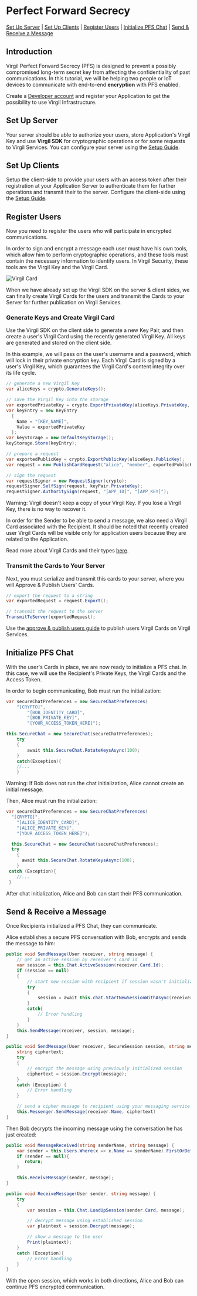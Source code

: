 # Perfect Forward Secrecy

[Set Up Server](#head1) | [Set Up Clients](#head2) | [Register Users](#head3) | [Initialize PFS Chat](#head4) | [Send & Receive a Message](#head5)

## Introduction
Virgil Perfect Forward Secrecy (PFS) is designed to prevent a possibly compromised long-term secret key from affecting the confidentiality of past communications. In this tutorial, we will be helping two people or IoT devices to communicate with end-to-end **encryption** with PFS enabled.

Create a [Developer account](https://developer.virgilsecurity.com/account/signup) and register your Application to get the possibility to use Virgil Infrastructure.

## <a name="head1"></a> Set Up Server
Your server should be able to authorize your users, store Application's Virgil Key and use **Virgil SDK** for cryptographic operations or for some requests to Virgil Services. You can configure your server using the [Setup Guide](https://github.com/VirgilSecurity/virgil-sdk-net/blob/v4/documentation/guides/configuration/server.md).


## <a name="head2"></a> Set Up Clients
Setup the client-side to provide your users with an access token after their registration at your Application Server to authenticate them for further operations and transmit their <Term title="Virgil Cards" index="virgil-card" /> to the server. Configure the client-side using the [Setup Guide](https://github.com/VirgilSecurity/virgil-sdk-net/blob/v4/documentation/guides/configuration/client-pfs.md).



## <a name="head3"></a> Register Users
Now you need to register the users who will participate in encrypted communications.

In order to sign and encrypt a message each user must have his own tools, which allow him to perform cryptographic operations, and these tools must contain the necessary information to identify users. In Virgil Security, these tools are the Virgil Key and the Virgil Card.

![Virgil Card](https://github.com/VirgilSecurity/virgil-sdk-net/blob/v4/documentation/img/Card_introduct.png "Create Virgil Card")

When we have already set up the Virgil SDK on the server & client sides, we can finally create Virgil Cards for the users and transmit the Cards to your Server for further publication on Virgil Services.


### Generate Keys and Create Virgil Card
Use the Virgil SDK on the client side to generate a new Key Pair, and then create a user's Virgil Card using the recently generated Virgil Key. All keys are generated and stored on the client side.

In this example, we will pass on the user's username and a password, which will lock in their private encryption key. Each Virgil Card is signed by a user's Virgil Key, which guarantees the Virgil Card's content integrity over its life cycle.

```cs
// generate a new Virgil Key
var aliceKeys = crypto.GenerateKeys();

// save the Virgil Key into the storage
var exportedPrivateKey = crypto.ExportPrivateKey(aliceKeys.PrivateKey, "[KEY_PASSWORD]");
var keyEntry = new KeyEntry
  {
    Name = "[KEY_NAME]",
    Value = exportedPrivateKey
  };
var keyStorage = new DefaultKeyStorage();
keyStorage.Store(keyEntry);

// prepare a request
var exportedPublicKey = crypto.ExportPublicKey(aliceKeys.PublicKey);
var request = new PublishCardRequest("alice", "member", exportedPublicKey);

// sign the request
var requestSigner = new RequestSigner(crypto);
requestSigner.SelfSign(request, keyPair.PrivateKey);
requestSigner.AuthoritySign(request, "[APP_ID]", "[APP_KEY]");
```

Warning: Virgil doesn't keep a copy of your Virgil Key. If you lose a Virgil Key, there is no way to recover it.

In order for the Sender to be able to send a message, we also need a Virgil Card associated with the Recipient. It should be noted that recently created user Virgil Cards will be visible only for application users because they are related to the Application.

Read more about Virgil Cards and their types [here](https://github.com/VirgilSecurity/virgil-sdk-net/blob/v4/documentation/guides/virgil-card/creating-card.md).


### Transmit the Cards to Your Server

Next, you must serialize and transmit this cards to your server, where you will Approve & Publish Users' Cards.

```cs
// export the request to a string
var exportedRequest = request.Export();

// transmit the request to the server
TransmitToServer(exportedRequest);
```

Use the [approve & publish users guide](https://github.com/VirgilSecurity/virgil-sdk-net/blob/v4/documentation/guides/configuration/server.md) to publish users Virgil Cards on Virgil Services.



## <a name="head4"></a> Initialize PFS Chat
With the user's Cards in place, we are now ready to initialize a PFS chat. In this case, we will use the Recipient's Private Keys, the Virgil Cards and the Access Token.

In order to begin communicating, Bob must run the initialization:

```cs
var secureChatPreferences = new SecureChatPreferences(
    "[CRYPTO]",
		"[BOB_IDENTITY_CARD]",
		"[BOB_PRIVATE_KEY]",
		"[YOUR_ACCESS_TOKEN_HERE]");

this.SecureChat = new SecureChat(secureChatPreferences);
    try
    {
        await this.SecureChat.RotateKeysAsync(100);
    }
    catch(Exception){
    //...
    }
```

Warning: If Bob does not run the chat initialization, Alice cannot create an initial message.

Then, Alice must run the initialization:

```cs
var secureChatPreferences = new SecureChatPreferences(
  "[CRYPTO]",
	"[ALICE_IDENTITY_CARD]",
	"[ALICE_PRIVATE_KEY]",
	"[YOUR_ACCESS_TOKEN_HERE]");

  this.SecureChat = new SecureChat(secureChatPreferences);
  try
    {
      await this.SecureChat.RotateKeysAsync(100);
    }
 catch (Exception){
 	//...
 }

```

After chat initialization, Alice and Bob can start their PFS communication.

## <a name="head5"></a> Send & Receive a Message

Once Recipients initialized a PFS Chat, they can communicate.

Alice establishes a secure PFS conversation with Bob, encrypts and sends the message to him:

```cs
public void SendMessage(User receiver, string message) {
    // get an active session by receiver's card id
    var session = this.Chat.ActiveSession(receiver.Card.Id);
    if (session == null)
	{
        // start new session with recipient if session wasn't initialized yet
        try
        {
	       	session = await this.chat.StartNewSessionWithAsync(receiver.Card);
       	}
       	catch{
    	   	// Error handling
       	}
    }
    this.SendMessage(receiver, session, message);
}

public void SendMessage(User receiver, SecureSession session, string message) {
    string ciphertext;
    try
    {
        // encrypt the message using previously initialized session
        ciphertext = session.Encrypt(message);
    }
    catch (Exception) {
        // Error handling
    }

    // send a cipher message to recipient using your messaging service
    this.Messenger.SendMessage(receiver.Name, ciphertext)
}
```


Then Bob decrypts the incoming message using the conversation he has just created:


```cs
public void MessageReceived(string senderName, string message) {
    var sender = this.Users.Where(x => x.Name == senderName).FirstOrDefault();
    if (sender == null){
       return;
    }

    this.ReceiveMessage(sender, message);
}

public void ReceiveMessage(User sender, string message) {
    try
    {
        var session = this.Chat.LoadUpSession(sender.Card, message);

        // decrypt message using established session
        var plaintext = session.Decrypt(message);

        // show a message to the user
        Print(plaintext);
    }
    catch (Exception){
        // Error handling
    }
}
```

With the open session, which works in both directions, Alice and Bob can continue PFS encrypted communication.
